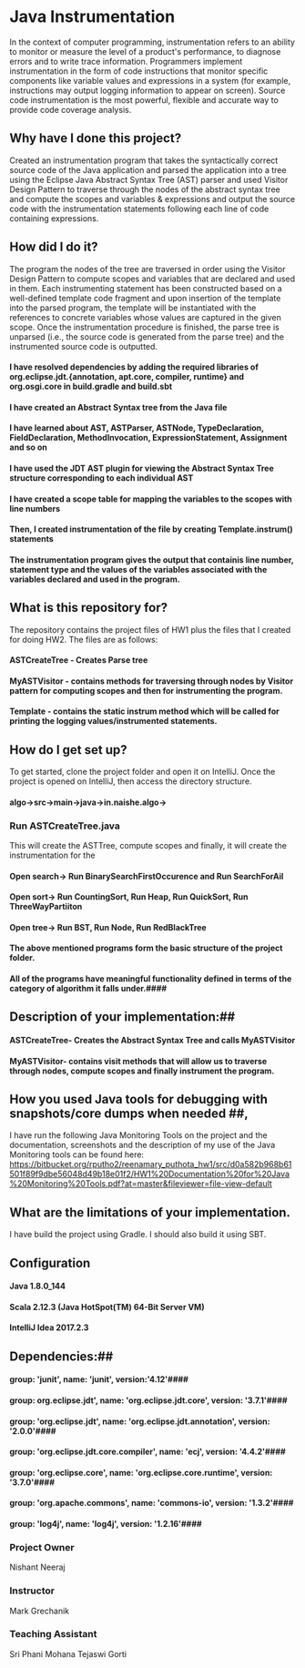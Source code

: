# Java Instrumentation #
In the context of computer programming, instrumentation refers to an ability to monitor or measure the level of a product's performance, to diagnose errors and to write trace information.  Programmers implement instrumentation in the form of code instructions that monitor specific components like variable values and expressions in a system (for example, instructions may output logging information to appear on screen). Source code instrumentation is the most powerful, flexible and accurate way to provide code coverage analysis. 

## Why have I done this project? ##
Created an instrumentation program that takes the syntactically correct source code of the Java application and parsed the application into a tree using the Eclipse Java Abstract Syntax Tree (AST) parser and used Visitor Design Pattern to traverse through the nodes of the abstract syntax tree and compute the scopes and variables & expressions and output the source code with the instrumentation statements following each line of code containing expressions. 

## How did I do it? ##
The program the nodes of the tree are traversed in order using the Visitor Design Pattern to compute scopes and variables that are declared and used in them. Each instrumenting statement has been constructed based on a well-defined template code fragment and upon insertion of the template into the parsed program, the template will be instantiated with the references to concrete variables whose values are captured in the given scope. Once the instrumentation procedure is finished, the parse tree is unparsed  (i.e., the source code is generated from the parse tree) and the instrumented source code is outputted.

#### I have resolved dependencies by adding the required libraries of org.eclipse.jdt.{annotation, apt.core, compiler, runtime} and org.osgi.core in build.gradle and build.sbt   ####
#### I have created an Abstract Syntax tree from the Java file  ####
#### I have learned about AST, ASTParser, ASTNode, TypeDeclaration, FieldDeclaration, MethodInvocation, ExpressionStatement, Assignment and so on ####
#### I have used the JDT AST plugin for viewing the Abstract Syntax Tree structure corresponding to each individual AST ####
#### I have created a scope table for mapping the variables to the scopes with line numbers  ####
#### Then, I created instrumentation of the file by creating Template.instrum() statements ####
#### The instrumentation program gives the output that containis line number, statement type and the values of the variables associated with the variables declared and used in the program. ####


## What is this repository for? ##
The repository contains the project files of HW1 plus the files that I created for doing HW2.
The files are as follows:
#### ASTCreateTree - Creates Parse tree ####
#### MyASTVisitor - contains methods for traversing through nodes by Visitor pattern for computing scopes and then for instrumenting the program.   ####
#### Template - contains the static instrum method which will be called for printing the logging values/instrumented statements. ####


## How do I get set up? ##
To get started, clone the project folder and open it on IntelliJ. Once the project is opened on IntelliJ, then access the directory 
structure. 
#### algo->src->main->java->in.naishe.algo-> ####
### Run ASTCreateTree.java ###
This will create the ASTTree, compute scopes and finally, it will create the instrumentation for the 
#### Open search-> Run BinarySearchFirstOccurence and Run SearchForAil ####
#### Open sort-> Run CountingSort, Run Heap, Run QuickSort, Run ThreeWayPartiiton ####
#### Open tree-> Run BST, Run Node, Run RedBlackTree ####
#### The above mentioned programs form the basic structure of the project folder. ####
#### All of the programs have meaningful functionality defined in terms of the category of algorithm it falls under.####

## Description of your implementation:##
#### ASTCreateTree- Creates the Abstract Syntax Tree and calls MyASTVisitor ####
#### MyASTVisitor- contains visit methods that will allow us to traverse through nodes, compute scopes and finally instrument the program. ####


## How you used Java tools for debugging with snapshots/core dumps when needed ##, 
I have run the following Java Monitoring Tools on the project and the documentation, screenshots and the description of my use of the Java Monitoring tools can be found here: https://bitbucket.org/rputho2/reenamary_puthota_hw1/src/d0a582b968b61501f89f9dbe56048d49b18e01f2/HW1%20Documentation%20for%20Java%20Monitoring%20Tools.pdf?at=master&fileviewer=file-view-default

## What are the limitations of your implementation. ##
I have build the project using Gradle. I should also build it using SBT.

## Configuration ##
#### Java 1.8.0_144 #### 
#### Scala 2.12.3 (Java HotSpot(TM) 64-Bit Server VM) ####
#### IntelliJ Idea 2017.2.3 #### 

## Dependencies:##
#### group: 'junit', name: 'junit', version:'4.12'####
#### group: org.eclipse.jdt', name: 'org.eclipse.jdt.core', version: '3.7.1'####
#### group: 'org.eclipse.jdt', name: 'org.eclipse.jdt.annotation', version: '2.0.0'####
#### group: 'org.eclipse.jdt.core.compiler', name: 'ecj', version: '4.4.2'####
#### group: 'org.eclipse.core', name: 'org.eclipse.core.runtime', version: '3.7.0'####
#### group: 'org.apache.commons', name: 'commons-io', version: '1.3.2'####
#### group: 'log4j', name: 'log4j', version: '1.2.16'####

### Project Owner ###
Nishant Neeraj

### Instructor ###
Mark Grechanik

### Teaching Assistant ###
Sri Phani Mohana Tejaswi Gorti
